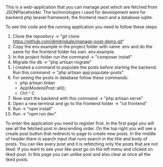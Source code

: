 
This is a web-application that you can manage post which are fetched from JSONPlaceholder. 
The technnologies i used for development were for backend php laravel framework, the frontend react and a database sqlite.

To see the code and the running application you need to follow these steps:

1. Clone the repository -> "git clone https://github.com/dimitriskalp/manage-post-demo.git" 
2. Copy the env.example in the project folder with name .env and do the same for the frontend folder his own .env.example.
3. In the project folder run the command -> "composer install"
4. Migrate the db -> "php artisan migrate" 
5. I created a command to populate the posts before starting the backend. Run this command -> "php artisan app:populate-posts"
6. For seeing the posts in database follow these commands:
    - php artisan tinker
    - App\Models\Post::all();
    - Ctrl ^ C
7. Now start the backend with this command -> "php artisan serve"
8. Open a new terminal and go to the frontend folder -> "cd frontend" 
9. Run -> "npm install"
10. Run -> "npm run dev"


To enter the application you need to register first. In the first page you will see all the fetched post in descending order.
On the top right you will see a create post button that redirects to page to create new posts. In the middle of header there is 
search input that runs search in the title and body of posts. You can like every post and it is refetching only the posts that 
are not liked. If you want to see your like-post go on the left menu and clicked on liked-post. In this page you can unlike 
post and also clear at once all the liked posts.
